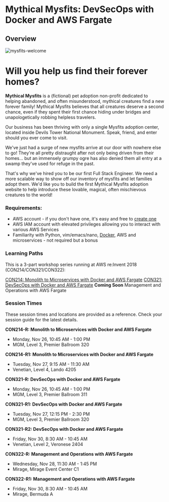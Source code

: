 # Mythical Mysfits: DevSecOps with Docker and AWS Fargate

## Overview
![mysfits-welcome](/images/mysfits-welcome.png)

# Will you help us find their forever homes?

**Mythical Mysfits** is a (fictional) pet adoption non-profit dedicated to helping abandoned, and often misunderstood, mythical creatures find a new forever family! Mythical Mysfits believes that all creatures deserve a second chance, even if they spent their first chance hiding under bridges and unapologetically robbing helpless travelers.

Our business has been thriving with only a single Mysfits adoption center, located inside Devils Tower National Monument. Speak, friend, and enter should you ever come to visit.

We've just had a surge of new mysfits arrive at our door with nowhere else to go! They're all pretty distraught after not only being driven from their homes... but an immensely grumpy ogre has also denied them all entry at a swamp they've used for refuge in the past.

That's why we've hired you to be our first Full Stack Engineer. We need a more scalable way to show off our inventory of mysfits and let families adopt them. We'd like you to build the first Mythical Mysfits adoption website to help introduce these lovable, magical, often mischievous creatures to the world!

### Requirements:
* AWS account - if you don't have one, it's easy and free to [create one](https://aws.amazon.com/)
* AWS IAM account with elevated privileges allowing you to interact with various AWS Services
* Familiarity with Python, vim/emacs/nano, [Docker](https://www.docker.com/), AWS and microservices - not required but a bonus

### Learning Paths

This is a 3-part workshop series running at AWS re:Invent 2018 (CON214/CON321/CON322):

[CON214: Monolith to Microservices with Docker and AWS Fargate](workshop-1/)
[CON321: DevSecOps with Docker and AWS Fargate](workshop-2/)
**Coming Soon** Management and Operations with AWS Fargate

### Session Times

These session times and locations are provided as a reference. Check your session guide for the latest details.

**CON214-R: Monolith to Microservices with Docker and AWS Fargate**
- Monday, Nov 26, 10:45 AM - 1:00 PM
- MGM, Level 3, Premier Ballroom 320

**CON214-R1: Monolith to Microservices with Docker and AWS Fargate**
- Tuesday, Nov 27, 9:15 AM - 11:30 AM
- Venetian, Level 4, Lando 4205

**CON321-R: DevSecOps with Docker and AWS Fargate**
- Monday, Nov 26, 10:45 AM - 1:00 PM
- MGM, Level 3, Premier Ballroom 311

**CON321-R1: DevSecOps with Docker and AWS Fargate**
- Tuesday, Nov 27, 12:15 PM - 2:30 PM
- MGM, Level 3, Premier Ballroom 320

**CON321-R2: DevSecOps with Docker and AWS Fargate**
- Friday, Nov 30, 8:30 AM - 10:45 AM
- Venetian, Level 2, Veronese 2404

**CON322-R: Management and Operations with AWS Fargate**
- Wednesday, Nov 28, 11:30 AM - 1:45 PM
- Mirage, Mirage Event Center C1

**CON322-R1: Management and Operations with AWS Fargate**
- Friday, Nov 30, 8:30 AM - 10:45 AM
- Mirage, Bermuda A


